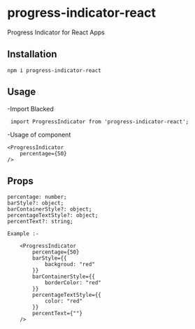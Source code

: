 # progress-indicator-react

Progress Indicator for React Apps

## Installation

```
npm i progress-indicator-react
```

## Usage

-Import Blacked

```
 import ProgressIndicator from 'progress-indicator-react';
```

-Usage of component

```
<ProgressIndicator
    percentage={50}
/>
```

## Props

```
percentage: number;
barStyle?: object;
barContainerStyle?: object;
percentageTextStyle?: object;
percentText?: string;

Example :-

    <ProgressIndicator
        percentage={50}
        barStyle={{
            backgroud: "red"
        }}
        barContainerStyle={{
            borderColor: "red"
        }}
        percentageTextStyle={{
            color: "red"
        }}
        percentText={""}
    />
```
